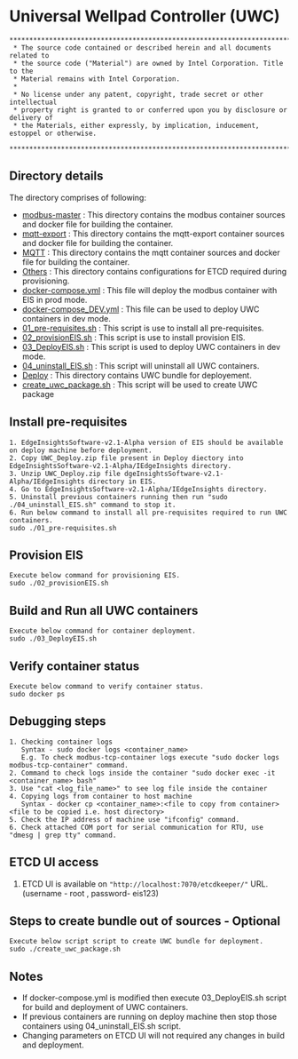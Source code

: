 # Universal Wellpad Controller (UWC)

```
********************************************************************************************************************
 * The source code contained or described herein and all documents related to
 * the source code ("Material") are owned by Intel Corporation. Title to the
 * Material remains with Intel Corporation.
 *
 * No license under any patent, copyright, trade secret or other intellectual
 * property right is granted to or conferred upon you by disclosure or delivery of
 * the Materials, either expressly, by implication, inducement, estoppel or otherwise.
 **********************************************************************************************************************
```
## Directory details
The directory comprises of following:
* <a href="https://github.impcloud.net/uwc/UWC-Core/tree/master/modbus-master">modbus-master</a> :
  This directory contains the modbus container sources and docker file for building the container. 
* <a href="https://github.impcloud.net/uwc/UWC-Core/tree/master/mqtt-export">mqtt-export</a> :
  This directory contains the mqtt-export container sources and docker file for building the container. 
* <a href="https://github.impcloud.net/uwc/UWC-Core/tree/master/MQTT">MQTT</a> :
  This directory contains the mqtt container sources and docker file for building the container.
* <a href="https://github.impcloud.net/uwc/UWC-Core/tree/master/Others">Others</a> :
  This directory contains configurations for ETCD required during provisioning. 
* <a href="https://github.impcloud.net/uwc/UWC-Core/blob/master/docker-compose.yml">docker-compose.yml</a> :
  This file will deploy the modbus container with EIS in prod mode.
* <a href="https://github.impcloud.net/uwc/UWC-Core/tree/master/docker-compose_DEV.yml">docker-compose_DEV.yml</a> :
  This file can be used to deploy UWC containers in dev mode.
* <a href="https://github.impcloud.net/uwc/UWC-Core/tree/master/01_pre-requisites.sh">01_pre-requisites.sh</a> :
  This script is use to install all pre-requisites.
* <a href="https://github.impcloud.net/uwc/UWC-Core/tree/master/02_provisionEIS.sh">02_provisionEIS.sh</a>  :
  This script is use to install provision EIS.
* <a href="https://github.impcloud.net/uwc/UWC-Core/tree/master/03_DeployEIS.sh">03_DeployEIS.sh</a> :
  This script is used to deploy UWC containers in dev mode.
* <a href="https://github.impcloud.net/uwc/UWC-Core/tree/master/04_uninstall_EIS.sh">04_uninstall_EIS.sh</a> :
  This script will uninstall all UWC containers.
* <a href="https://github.impcloud.net/uwc/UWC-Core/tree/master/Deploy">Deploy</a> :
  This directory contains UWC bundle for deployement.
* <a href="https://github.impcloud.net/uwc/UWC-Core/tree/master/create_uwc_package.sh">create_uwc_package.sh</a> :
  This script will be used to create UWC package

## Install pre-requisites
```
1. EdgeInsightsSoftware-v2.1-Alpha version of EIS should be available on deploy machine before deployment. 
2. Copy UWC_Deploy.zip file present in Deploy diectory into EdgeInsightsSoftware-v2.1-Alpha/IEdgeInsights directory.
3. Unzip UWC_Deploy.zip file dgeInsightsSoftware-v2.1-Alpha/IEdgeInsights directory in EIS.
4. Go to EdgeInsightsSoftware-v2.1-Alpha/IEdgeInsights directory.
5. Uninstall previous containers running then run "sudo ./04_uninstall_EIS.sh" command to stop it.
6. Run below command to install all pre-requisites required to run UWC containers.
sudo ./01_pre-requisites.sh
```

## Provision EIS
```
Execute below command for provisioning EIS.
sudo ./02_provisionEIS.sh
```

## Build and Run all UWC containers
```
Execute below command for container deployment.
sudo ./03_DeployEIS.sh
```

## Verify container status
```
Execute below command to verify container status.
sudo docker ps
```

## Debugging steps
```
1. Checking container logs 
   Syntax - sudo docker logs <container_name>
   E.g. To check modbus-tcp-container logs execute "sudo docker logs modbus-tcp-container" command.
2. Command to check logs inside the container "sudo docker exec -it <container_name> bash"
3. Use "cat <log_file_name>" to see log file inside the container
4. Copying logs from container to host machine
   Syntax - docker cp <container_name>:<file to copy from container> <file to be copied i.e. host directory>
5. Check the IP address of machine use "ifconfig" command.
6. Check attached COM port for serial communication for RTU, use "dmesg | grep tty" command.
```

## ETCD UI access
1. ETCD UI is available on `"http://localhost:7070/etcdkeeper/"` URL. (username - root , password- eis123)

## Steps to create bundle out of sources - Optional 
```
Execute below script script to create UWC bundle for deployment.
sudo ./create_uwc_package.sh
```

## Notes
*  If docker-compose.yml is modified then execute 03_DeployEIS.sh script for build and deployment of UWC containers.
*  If previous containers are running on deploy machine then stop those containers using 04_uninstall_EIS.sh script.
*  Changing parameters on ETCD UI will not required any changes in build and deployment.


